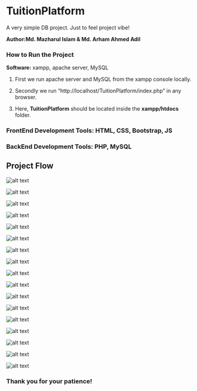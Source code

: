 # TuitionPlatform
A very simple DB project. Just to feel project vibe!

**Author:Md. Mazharul Islam & Md. Arham Ahmed Adil**

### How to Run the Project

**Software:** xampp, apache server, MySQL

1. First we run apache server and MySQL from the xampp console locally.

2. Secondly we run “http://localhost/TuitionPlatform/index.php” in any browser.

3. Here, **TuitionPlatform** should be located inside the **xampp/htdocs** folder.

### FrontEnd Development Tools: HTML, CSS, Bootstrap, JS

### BackEnd Development Tools: PHP, MySQL

## Project Flow

![alt text](images/home.png "Home")

![alt text](images/home1.png "Home 1")

![alt text](images/home2.png "Home 2")

![alt text](images/guardiansignup.png "Guardian Sign Up")

![alt text](images/guardianlogin.png "Guardian Sign In")

![alt text](images/guardianprofile.png "Guardian Profile")

![alt text](images/guardiandashboard.png "Guardian Dashboard")

![alt text](images/newtuitionpost.png "New Tuition Post")

![alt text](images/applicant_list.png "Applicant List")

![alt text](images/deletetuitionpost.png "Delete Tuition Post")

![alt text](images/tutorsignup.png "Tutor Sign Up")

![alt text](images/tutorlogin.png "Tutor Log In")

![alt text](images/tutorprofile.png "Tutor Profile")

![alt text](images/tutordashboard.png "Tutor Dashboard")

![alt text](images/tutordashboard1.png "Tutor Dashboard 1")

![alt text](images/tutorinbox.png "Tutor Inbox")

![alt text](images/tutorinbox1.png "Tutor Inbox 1")

### Thank you for your patience!
